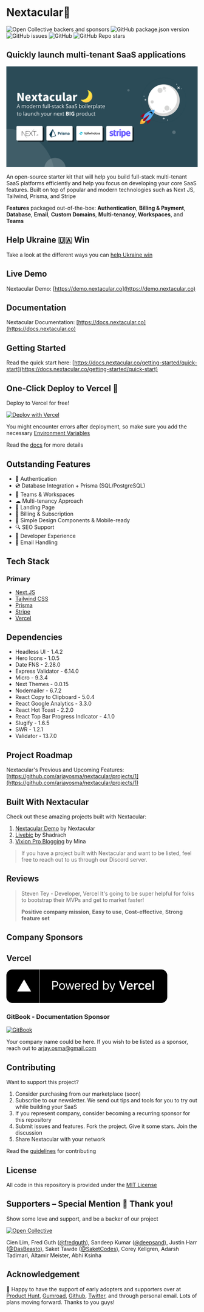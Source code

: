 # Nextacular🌙

![Open Collective backers and sponsors](https://img.shields.io/opencollective/all/nextacular) ![GitHub package.json version](https://img.shields.io/github/package-json/v/arjayosma/nextacular) ![GitHub issues](https://img.shields.io/github/issues/arjayosma/nextacular) ![GitHub](https://img.shields.io/github/license/arjayosma/nextacular) ![GitHub Repo stars](https://img.shields.io/github/stars/arjayosma/nextacular?style=social)

## Quickly launch multi-tenant SaaS applications

![Nextacular - Quickly launch multi-tenant SaaS applications](./public/images/seo-cover.png)

An open-source starter kit that will help you build full-stack multi-tenant SaaS platforms efficiently and help you focus on developing your core SaaS features. Built on top of popular and modern technologies such as Next JS, Tailwind, Prisma, and Stripe

**Features** packaged out-of-the-box: **Authentication**, **Billing & Payment**, **Database**, **Email**, **Custom Domains**, **Multi-tenancy**, **Workspaces**, and **Teams**

## **Help Ukraine 🇺🇦 Win**

Take a look at the different ways you can [help Ukraine win](https://helpukrainewin.org)

## Live Demo

Nextacular Demo: [https://demo.nextacular.co](https://demo.nextacular.co)

## Documentation

Nextacular Documentation: [https://docs.nextacular.co](https://docs.nextacular.co)

## Getting Started

Read the quick start here: [https://docs.nextacular.co/getting-started/quick-start](https://docs.nextacular.co/getting-started/quick-start)

## One-Click Deploy to Vercel 🚀

Deploy to Vercel for free!

[![Deploy with Vercel](https://vercel.com/button)](https://vercel.com/new/clone?repository-url=https%3A%2F%2Fgithub.com%2Farjayosma%2Fnextacular&env=APP_URL,NEXTAUTH_SECRET,DATABASE_URL,SHADOW_DATABASE_URL,EMAIL_FROM,EMAIL_SERVER_USER,EMAIL_SERVER_PASSWORD,EMAIL_SERVICE,NEXT_PUBLIC_VERCEL_IP_ADDRESS&project-name=nextacular&repo-name=nextacular&demo-title=Nextacular%20-%20Your%20Next%20SaaS%20Project&demo-description=Nextacular%20is%20an%20open-source%20starter%20kit%20that%20will%20help%20you%20build%20SaaS%20platforms%20efficiently%20and%20focus%20on%20developing%20your%20core%20SaaS%20features.&demo-url=https%3A%2F%2Fdemo.nextacular.co&demo-image=https%3A%2F%2Fnextacular.co%2Fimages%2Fseo-cover.png)

You might encounter errors after deployment, so make sure you add the necessary [Environment Variables](https://docs.nextacular.co/customization/environment-variables)

Read the [docs](https://docs.nextacular.co) for more details

## Outstanding Features

- 🔐 Authentication
- 💿 Database Integration + Prisma (SQL/PostgreSQL)
- 🤝 Teams & Workspaces
- ☁ Multi-tenancy Approach
- 📜 Landing Page
- 💸 Billing & Subscription
- 📱 Simple Design Components & Mobile-ready
- 🔍 SEO Support
- 👾 Developer Experience
- 💌 Email Handling

## Tech Stack

### Primary

- [Next.JS](https://nextjs.org)
- [Tailwind CSS](https://tailwindcss.com)
- [Prisma](https://prisma.io)
- [Stripe](https://stripe.com)
- [Vercel](https://vercel.com)

## Dependencies

- Headless UI - 1.4.2
- Hero Icons - 1.0.5
- Date FNS - 2.28.0
- Express Validator - 6.14.0
- Micro - 9.3.4
- Next Themes - 0.0.15
- Nodemailer - 6.7.2
- React Copy to Clipboard - 5.0.4
- React Google Analytics - 3.3.0
- React Hot Toast - 2.2.0
- React Top Bar Progress Indicator - 4.1.0
- Slugify - 1.6.5
- SWR - 1.2.1
- Validator - 13.7.0

## Project Roadmap

Nextacular's Previous and Upcoming Features: [https://github.com/arjayosma/nextacular/projects/1](https://github.com/arjayosma/nextacular/projects/1)

## Built With Nextacular

Check out these amazing projects built with Nextacular:

1. [Nextacular Demo](https://demo.nextacular.co) by Nextacular
2. [Livebic](https://livebic.com/) by Shadrach
3. [Vixion Pro Blogging](https://vixion.pro) by Mina

> If you have a project built with Nextacular and want to be listed, feel free to reach out to us through our Discord server.

## Reviews

> Steven Tey - Developer, Vercel
> It's going to be super helpful for folks to bootstrap their MVPs and get to market faster!
>
> **Positive company mission**, **Easy to use**, **Cost-effective**, **Strong feature set**

## Company Sponsors

## Vercel

[![Powered by Vercel](./public/images/powered-by-vercel.svg)](https://vercel.com/?utm_source=nextacular&utm_campaign=oss)

### GitBook - Documentation Sponsor

[![GitBook](https://www.vectorlogo.zone/logos/gitbook/gitbook-ar21.svg)](https://gitbook.com)

Your company name could be here. If you wish to be listed as a sponsor, reach out to [arjay.osma@gmail.com](mailto:arjay.osma@gmail.com)

## Contributing

Want to support this project?

1. Consider purchasing from our marketplace (soon)
2. Subscribe to our newsletter. We send out tips and tools for you to try out while building your SaaS
3. If you represent company, consider becoming a recurring sponsor for this repository
4. Submit issues and features. Fork the project. Give it some stars. Join the discussion
5. Share Nextacular with your network

Read the [guidelines](CONTRIBUTING.md) for contributing

## License

All code in this repository is provided under the [MIT License](LICENSE)

## Supporters – Special Mention 🎉 Thank you!

Show some love and support, and be a backer of our project

[![Open Collective](https://www.vectorlogo.zone/logos/opencollective/opencollective-ar21.svg)](https://opencollective.com/nextacular)

Cien Lim, Fred Guth ([@fredguth](https://twitter.com/fredguth)), Sandeep Kumar ([@deepsand](https://twitter.com/deepsand)), Justin Harr ([@DasBeasto](https://twitter.com/dasbeasto)), Saket Tawde ([@SaketCodes](https://twitter.com/SaketCodes)), Corey Kellgren, Adarsh Tadimari, Altamir Meister, Abhi Ksinha

## Acknowledgement

🙏 Happy to have the support of early adopters and supporters over at [Product Hunt](https://www.producthunt.com/posts/nextacular), [Gumroad](https://arjayosma.gumroad.com/l/nextacular), [Github](https://github.com/arjayosma/nextacular), [Twitter](https://twitter.com/nextacular), and through personal email. Lots of plans moving forward. Thanks to you guys!
